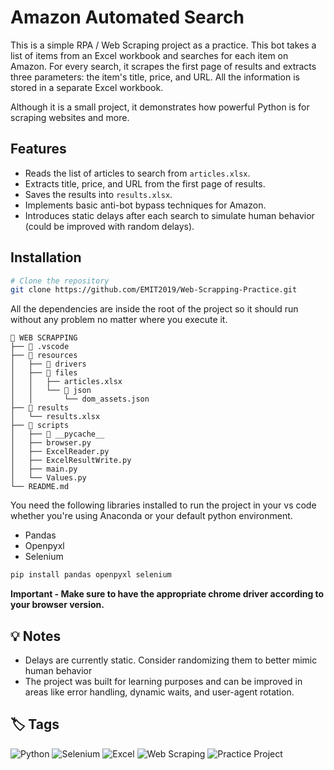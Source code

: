 # Amazon Automated Search
This is a simple RPA / Web Scraping project as a practice. This bot takes a list of items from an Excel workbook and searches for each item on Amazon. For every search, it scrapes the first page of results and extracts three parameters: the item's title, price, and URL. All the information is stored in a separate Excel workbook.

Although it is a small project, it demonstrates how powerful Python is for scraping websites and more.

## Features

- Reads the list of articles to search from `articles.xlsx`.
- Extracts title, price, and URL from the first page of results.
- Saves the results into `results.xlsx`.
- Implements basic anti-bot bypass techniques for Amazon.
- Introduces static delays after each search to simulate human behavior (could be improved with random delays).

## Installation

```bash
# Clone the repository
git clone https://github.com/EMIT2019/Web-Scrapping-Practice.git
```
All the dependencies are inside the root of the project so it should run without any problem no matter where you execute it. 

```
📁 WEB SCRAPPING
├── 📁 .vscode
├── 📁 resources
│   ├── 📁 drivers
│   ├── 📁 files
│   │   ├── articles.xlsx
│   │   └── 📁 json
│   │       └── dom_assets.json
├── 📁 results
│   └── results.xlsx
├── 📁 scripts
│   ├── 📁 __pycache__
│   ├── browser.py
│   ├── ExcelReader.py
│   ├── ExcelResultWrite.py
│   ├── main.py
│   └── Values.py
└── README.md
```
You need the following libraries installed to run the project in your vs code whether you're using Anaconda or your default python environment.

* Pandas
* Openpyxl
* Selenium

```bash
pip install pandas openpyxl selenium
```

**Important - Make sure to have the appropriate chrome driver according to your browser version.** 

## 💡 Notes

* Delays are currently static. Consider randomizing them to better mimic human behavior
* The project was built for learning purposes and can be improved in areas like error handling, dynamic waits, and user-agent rotation.


## 🏷️ Tags

![Python](https://img.shields.io/badge/Python-3.13-blue?logo=python)
![Selenium](https://img.shields.io/badge/Selenium-Automation-brightgreen?logo=selenium)
![Excel](https://img.shields.io/badge/Excel-Automation-green?logo=microsoft-excel)
![Web Scraping](https://img.shields.io/badge/Web--Scraping-Python%20%7C%20Selenium-orange)
![Practice Project](https://img.shields.io/badge/Practice-Project-lightgrey)